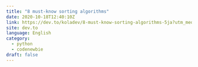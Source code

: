 ```yaml
---
title: "8 must-know sorting algorithms"
date: 2020-10-18T12:40:10Z
link: https://dev.to/koladev/8-must-know-sorting-algorithms-5ja?utm_medium=RSS&utm_source=news.12bit.vn
site: dev.to
language: English
category:
  - python
  - codenewbie
draft: false
---
```

